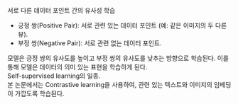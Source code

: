 서로 다른 데이터 포인트 간의 유사성 학습

- 긍정 쌍(Positive Pair): 서로 관련 있는 데이터 포인트 (예: 같은 이미지의 두 다른 뷰).
- 부정 쌍(Negative Pair): 서로 관련 없는 데이터 포인트.

모델은 긍정 쌍의 유사도를 높이고 부정 쌍의 유사도를 낮추는 방향으로 학습된다. 
이를 통해 모델은 데이터의 의미 있는 표현을 학습하게 된다.    
Self-supervised learning의 일종.    
본 논문에서는 Contrastive learning을 사용하여, 관련 있는 텍스트와 이미지의 임베딩이 가깝도록 학습된다.